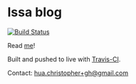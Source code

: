# Issa blog

[![Build Status](https://travis-ci.org/stillmatic/blog.svg?branch=master)](https://travis-ci.org/stillmatic/blog)

Read [me](https://stillmatic.github.io/)!

Built and pushed to live with [Travis-CI](https://travis-ci.org/stillmatic/blog).

Contact: hua.christopher+gh@gmail.com